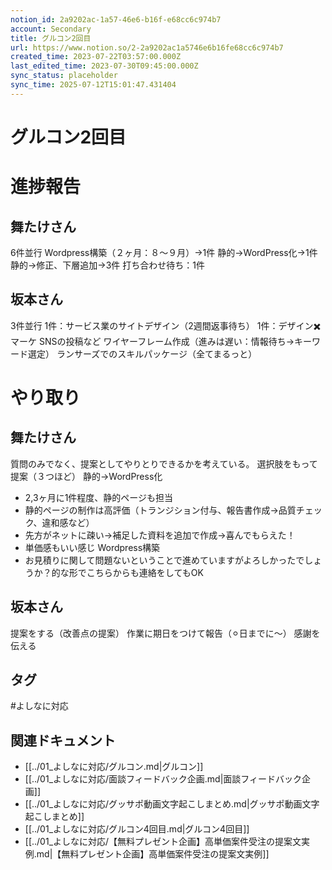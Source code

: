 ```yaml
---
notion_id: 2a9202ac-1a57-46e6-b16f-e68cc6c974b7
account: Secondary
title: グルコン2回目
url: https://www.notion.so/2-2a9202ac1a5746e6b16fe68cc6c974b7
created_time: 2023-07-22T03:57:00.000Z
last_edited_time: 2023-07-30T09:45:00.000Z
sync_status: placeholder
sync_time: 2025-07-12T15:01:47.431404
---
```

# グルコン2回目

# 進捗報告
## 舞たけさん
6件並行
Wordpress構築（２ヶ月：８〜９月）→1件
静的→WordPress化→1件
静的→修正、下層追加→3件
打ち合わせ待ち：1件
## 坂本さん
3件並行
1件：サービス業のサイトデザイン（2週間返事待ち）
1件：デザイン✖️マーケ
  SNSの投稿など
ワイヤーフレーム作成（進みは遅い：情報待ち→キーワード選定）
ランサーズでのスキルパッケージ（全てまるっと）
# やり取り
## 舞たけさん
質問のみでなく、提案としてやりとりできるかを考えている。
選択肢をもって提案（３つほど）
静的→WordPress化
- 2,3ヶ月に1件程度、静的ページも担当
- 静的ページの制作は高評価（トランジション付与、報告書作成→品質チェック、違和感など）
- 先方がネットに疎い→補足した資料を追加で作成→喜んでもらえた！
- 単価感もいい感じ
Wordpress構築
- お見積りに関して問題ないということで進めていますがよろしかったでしょうか？的な形でこちらからも連絡をしてもOK
## 坂本さん
提案をする（改善点の提案）
作業に期日をつけて報告（⚪︎日までに〜）
感謝を伝える

## タグ

#よしなに対応 

## 関連ドキュメント

- [[../01_よしなに対応/グルコン.md|グルコン]]
- [[../01_よしなに対応/面談フィードバック企画.md|面談フィードバック企画]]
- [[../01_よしなに対応/グッサポ動画文字起こしまとめ.md|グッサポ動画文字起こしまとめ]]
- [[../01_よしなに対応/グルコン4回目.md|グルコン4回目]]
- [[../01_よしなに対応/【無料プレゼント企画】高単価案件受注の提案文実例.md|【無料プレゼント企画】高単価案件受注の提案文実例]]
